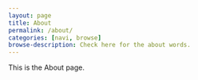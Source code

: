 ```yaml
---
layout: page
title: About
permalink: /about/
categories: [navi, browse]
browse-description: Check here for the about words.
---
```


This is the About page.
